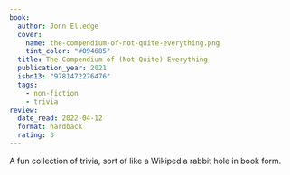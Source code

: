 ```yaml
---
book:
  author: Jonn Elledge
  cover:
    name: the-compendium-of-not-quite-everything.png
    tint_color: "#094685"
  title: The Compendium of (Not Quite) Everything
  publication_year: 2021
  isbn13: "9781472276476"
  tags:
    - non-fiction
    - trivia
review:
  date_read: 2022-04-12
  format: hardback
  rating: 3
---
```


A fun collection of trivia, sort of like a Wikipedia rabbit hole in book form.

